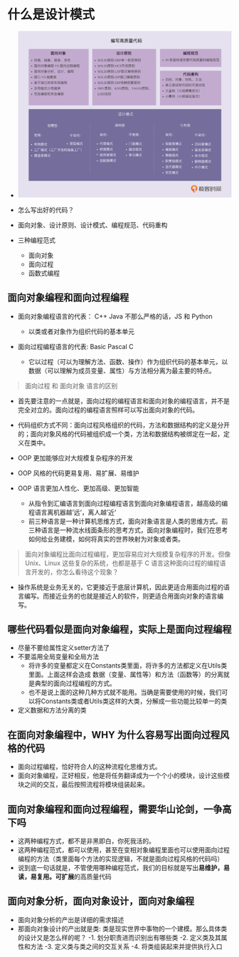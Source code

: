 # 什么是设计模式

- ![设计模式之美的概况图](./image/设计模式之美概况图.png)

- 怎么写出好的代码？
- 面向对象、设计原则、设计模式、编程规范、代码重构

- 三种编程范式
  - 面向对象
  - 面向过程
  - 函数式编程

## 面向对象编程和面向过程编程

- 面向对象编程语言的代表： C++ Java  不那么严格的话，JS 和 Python
  - 以类或者对象作为组织代码的基本单元

- 面向过程编程语言的代表: Basic Pascal C
  - 它以过程（可以为理解方法、函数、操作）作为组织代码的基本单元，以数据（可以理解为成员变量、属性）与方法相分离为最主要的特点。

> 面向过程 和 面向对象 语言的区别

- 首先要注意的一点就是，面向过程的编程语言和面向对象的编程语言，并不是完全对立的。面向过程的编程语言照样可以写出面向对象的代码。

- 代码组织方式不同：面向过程风格组织的代码，方法和数据结构的定义是分开的；面向对象风格的代码被组织成一个类，方法和数据结构被绑定在一起，定义在类中。

- OOP 更加能够应对大规模复杂程序的开发

- OOP 风格的代码更易复用、易扩展、易维护

- OOP 语言更加人性化、更加高级、更加智能
  - 从指令到汇编语言到面向过程编程语言到面向对象编程语言，越高级的编程语言离机器越’远‘，离人越’近‘
  - 前三种语言是一种计算机思维方式，面向对象语言是人类的思维方式。前三种语言是一种流水线面条形的思考方式，面向对象编程时，我们在思考如何给业务建模，如何将真实的世界映射为对象或者类。

> 面向对象编程比面向过程编程，更加容易应对大规模复杂程序的开发。但像 Unix、Linux 这些复杂的系统，也都是基于 C 语言这种面向过程的编程语言开发的，你怎么看待这个现象？

- 操作系统是业务无关的，它更接近于底层计算机，因此更适合用面向过程的语言编写。而接近业务的也就是接近人的软件，则更适合用面向对象的语言编写。

## 哪些代码看似是面向对象编程，实际上是面向过程编程

- 尽量不要给属性定义setter方法了
- 不要滥用全局变量和全局方法
  - 将许多的变量都定义在Constants类里面，将许多的方法都定义在Utils类里面。上面这样会造成 数据（变量、属性等）和方法（函数等）的分离就是典型的面向过程编程的方式。
  - 也不是说上面的这种几种方式就不能用。当确是需要使用的时候，我们可以将Constants类或者Utils类这样的大类，分解成一些功能比较单一的类
- 定义数据和方法分离的类

## 在面向对象编程中，WHY 为什么容易写出面向过程风格的代码

- 面向过程编程，恰好符合人的这种流程化思维方式。
- 面向对象编程，正好相反，他是将任务翻译成为一个个小的模块，设计这些模块之间的交互，最后按照流程将模块组装起来。

## 面向对象编程和面向过程编程，需要华山论剑，一争高下吗

- 这两种编程方式，都不是非黑即白，你死我活的。
- 这两种编程范式，都可以使用，甚至在变相对象编程里面也可以使用面向过程编程的方法（类里面每个方法的实现逻辑，不就是面向过程风格的代码吗）
- 说到底一句话就是，不管使用哪种编程范式，我们的目标就是写出**易维护，易读，易复用。可扩展**的高质量代码

## 面向对象分析，面向对象设计，面向对象编程

- 面向对象分析的产出是详细的需求描述
- 那面向对象设计的产出就是类: 类是现实世界中事物的一个建模。那么具体类的设计又是怎么样的呢？
  -1. 划分职责进而识别出有哪些类
  -2. 定义类及其属性和方法
  -3. 定义类与类之间的交互关系
  -4. 将类组装起来并提供执行入口
